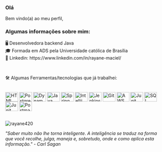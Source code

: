 
<!--
**Rayane420/Rayane420** is a ✨ _special_ ✨ repository because its `README.md` (this file) appears on your GitHub profile. -->
<!--
![gif da capa](https://github.com/Rayane420/Rayane420/blob/main/Capa%20neon2.gif)
-->
### Olá
Bem vindo(a) ao meu perfil,

### Algumas informações sobre mim: 
</p>
🖥️ Desenvolvedora backend Java <Br>
🎓 Formada em ADS pela Universidade católica de Brasília <Br>
💌 Linkedin: https://www.linkedin.com/in/rayane-maciel/
</p>

<br/>
<p align="left">
  🛠️ Algumas Ferramentas/tecnologias que já trabalhei:
<div style="display: inline_block"><br>
  <img align="center" alt="HTML" height="30" width="40" src="https://cdn.jsdelivr.net/gh/devicons/devicon@latest/icons/azuresqldatabase/azuresqldatabase-original.svg">
  <img align="center" alt="Postgresql" height="30" width="40" src="https://cdn.jsdelivr.net/gh/devicons/devicon@latest/icons/postgresql/postgresql-original-wordmark.svg">
  <img align="center" alt="DynamoDB" height="30" width="40" src="https://cdn.jsdelivr.net/gh/devicons/devicon@latest/icons/dynamodb/dynamodb-original.svg">
  <img align="center" alt="Java" height="30" width="40" src="https://cdn.jsdelivr.net/gh/devicons/devicon@latest/icons/java/java-plain-wordmark.svg">
  <img align="center" alt="Spring" height="30" width="40" src="https://cdn.jsdelivr.net/gh/devicons/devicon/icons/spring/spring-original-wordmark.svg">
  <img align="center" alt="Intellij" height="30" width="40" src="https://cdn.jsdelivr.net/gh/devicons/devicon@latest/icons/intellij/intellij-original.svg">
  <img align="center" alt="Jenkins" height="30" width="40" src="https://cdn.jsdelivr.net/gh/devicons/devicon@latest/icons/jenkins/jenkins-original.svg">
  <img align="center" alt="Git" height="30" width="40" src="https://cdn.jsdelivr.net/gh/devicons/devicon@latest/icons/git/git-original.svg">
  <img align="center" alt="AWS" height="30" width="40" src="https://cdn.jsdelivr.net/gh/devicons/devicon@latest/icons/amazonwebservices/amazonwebservices-original-wordmark.svg"> 
  <img align="center" alt="Junit" height="30" width="40" src="https://cdn.jsdelivr.net/gh/devicons/devicon@latest/icons/junit/junit-plain-wordmark.svg">
  <img align="center" alt="SQL server" height="30" width="40" src="https://cdn.jsdelivr.net/gh/devicons/devicon@latest/icons/microsoftsqlserver/microsoftsqlserver-original-wordmark.svg">
  <img align="center" alt="Junit" height="30" width="40" src="https://cdn.jsdelivr.net/gh/devicons/devicon@latest/icons/hibernate/hibernate-original.svg">
  <img align="center" alt="Postman" height="30" width="40" src="https://cdn.jsdelivr.net/gh/devicons/devicon@latest/icons/postman/postman-original.svg"> 
</div>

</p>



<br/>

<!--
<h3 align="center">-->
<img  src="https://github-readme-stats.vercel.app/api?username=rayane420&show_icons=true&theme=tokyonight" alt="rayane420" />
</h3>


<!--![Contribuição](https://github-readme-activity-graph.cyclic.app/graph?username=rayane420&theme=react-dark&hide_border=true&area=true)-->




<!--<i> Talk is Cheap, Show Me The Code! <i>-->
  
<i>"Saber muito não lhe torna inteligente. A inteligência se traduz na forma que você recolhe, julga, maneja e, sobretudo, onde e como aplica esta informação." - Carl Sagan<i>

<!--

<br/>
<h3 align="center">
<img src="https://github-readme-stats.vercel.app/api/top-langs?username=rayane420&show_icons=true&locale=en&layout=compact&theme=default" alt="rayane420" />
</h3>

 


<br/>



[![Linkedin Badge](https://img.shields.io/badge/-Rayane%20Maciel-6633cc?style=radical-square&logo=Linkedin&logoColor=white&link=https://www.linkedin.com/in/rayane-maciel/)](https://www.linkedin.com/in/rayane-maciel/) 
[![Gmail Badge](https://img.shields.io/badge/-rayanemaciel10@gmail.com-6633cc?style=flat-square&logo=Gmail&logoColor=white&link=mailto:rayanemaciel10@gmail.com)](mailto:rayanemaciel10@gmail.com)
-->
